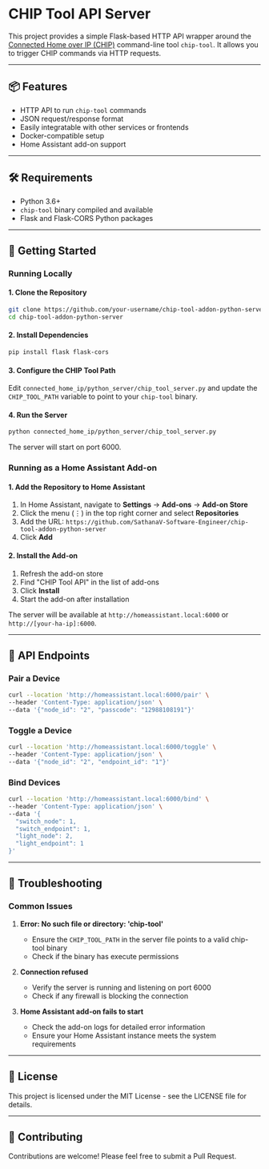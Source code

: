 # CHIP Tool API Server

This project provides a simple Flask-based HTTP API wrapper around the [Connected Home over IP (CHIP)](https://github.com/project-chip/connectedhomeip) command-line tool `chip-tool`. It allows you to trigger CHIP commands via HTTP requests.

---

## 📦 Features

- HTTP API to run `chip-tool` commands
- JSON request/response format
- Easily integratable with other services or frontends
- Docker-compatible setup
- Home Assistant add-on support

---

## 🛠 Requirements

- Python 3.6+
- `chip-tool` binary compiled and available
- Flask and Flask-CORS Python packages

---

## 🚀 Getting Started

### Running Locally

#### 1. Clone the Repository

```bash
git clone https://github.com/your-username/chip-tool-addon-python-server.git
cd chip-tool-addon-python-server
```

#### 2. Install Dependencies

```bash
pip install flask flask-cors
```

#### 3. Configure the CHIP Tool Path

Edit `connected_home_ip/python_server/chip_tool_server.py` and update the `CHIP_TOOL_PATH` variable to point to your `chip-tool` binary.

#### 4. Run the Server

```bash
python connected_home_ip/python_server/chip_tool_server.py
```

The server will start on port 6000.

### Running as a Home Assistant Add-on

#### 1. Add the Repository to Home Assistant

1. In Home Assistant, navigate to **Settings** → **Add-ons** → **Add-on Store**
2. Click the menu (⋮) in the top right corner and select **Repositories**
3. Add the URL: `https://github.com/SathanaV-Software-Engineer/chip-tool-addon-python-server`
4. Click **Add**

#### 2. Install the Add-on

1. Refresh the add-on store
2. Find "CHIP Tool API" in the list of add-ons
3. Click **Install**
4. Start the add-on after installation

The server will be available at `http://homeassistant.local:6000` or `http://[your-ha-ip]:6000`.

---

## 📡 API Endpoints

### Pair a Device

```bash
curl --location 'http://homeassistant.local:6000/pair' \
--header 'Content-Type: application/json' \
--data '{"node_id": "2", "passcode": "12988108191"}'
```

### Toggle a Device

```bash
curl --location 'http://homeassistant.local:6000/toggle' \
--header 'Content-Type: application/json' \
--data '{"node_id": "2", "endpoint_id": "1"}'
```

### Bind Devices

```bash
curl --location 'http://homeassistant.local:6000/bind' \
--header 'Content-Type: application/json' \
--data '{
  "switch_node": 1,
  "switch_endpoint": 1,
  "light_node": 2,
  "light_endpoint": 1
}'
```

---

## 🔧 Troubleshooting

### Common Issues

1. **Error: No such file or directory: 'chip-tool'**
   - Ensure the `CHIP_TOOL_PATH` in the server file points to a valid chip-tool binary
   - Check if the binary has execute permissions

2. **Connection refused**
   - Verify the server is running and listening on port 6000
   - Check if any firewall is blocking the connection

3. **Home Assistant add-on fails to start**
   - Check the add-on logs for detailed error information
   - Ensure your Home Assistant instance meets the system requirements

---

## 📝 License

This project is licensed under the MIT License - see the LICENSE file for details.

---

## 🤝 Contributing

Contributions are welcome! Please feel free to submit a Pull Request.

